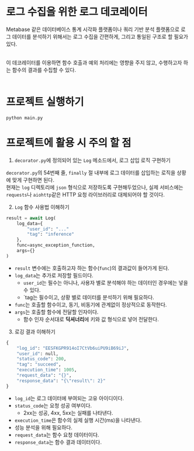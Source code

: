# 로그 수집을 위한 로그 데코레이터

Metabase 같은 데이터베이스 통계 시각화 플랫폼이나 쿼리 기반 분석 플랫폼으로 로그 데이터를 분석하기 위해서는 로그 수집을 간편하게, 그리고 통일된 구조로 할 필요가 있다. </br></br>

이 데코레이터를 이용하면 함수 호출과 예외 처리에는 영향을 주지 않고, 수행하고자 하는 함수의 결과를 수집할 수 있다. </br></br>

# 프로젝트 실행하기

```
python main.py
```

# 프로젝트에 활용 시 주의 할 점 

1. `decorator.py`에 정의되어 있는 `Log` 메소드에서, 로그 삽입 로직 구현하기

`decorator.py`의 54번째 줄, `finally` 절 내부에 로그 데이터를 삽입하는 로직을 상황에 맞게 구현하면 된다.</br>
현재는 `log` 디렉토리에 `json` 형식으로 저장하도록 구현해두었으나, 실제 서비스에는 `requests`나 `aiohttp`같은 HTTP 요청 라이브러리로 대체되어야 할 것이다.

2. `Log` 함수 사용법 이해하기

``` python
result = await Log(
    log_data={
        "user_id": "..."
        "tag": "inference"
    },
    func=async_exception_function,
    args={}
)
```

- `result` 변수에는 호출하고자 하는 함수(`func`)의 결과값이 들어가게 된다.
- `log_data`는 추가로 저장할 필드이다.
  - `user_id`는 필수는 아니나, 사용자 별로 분석해야 하는 데이터인 경우에는 넣을 수 있다.
  - `tag는 필수이고, 상황 별로 데이터를 분석하기 위해 필요하다.
- `func`는 호출할 함수이고, 동기, 비동기에 관계없이 정상적으로 동작한다.
- `args`는 호출할 함수에 전달할 인자이다.
  - 함수 인자 순서대로 <strong>딕셔너리</strong>에 키와 값 형식으로 넣어 전달한다.

3. 로깅 결과 이해하기 

```python
{
    "log_id": "EESFKGPR914oI7CtVb6uiPU9iB69iJ",
    "user_id": null,
    "status_code": 200,
    "tag": "succeed",
    "execution_time": 1005,
    "request_data": "{}",
    "response_data": "{\"result\": 2}"
}
```

- `log_id`는 로그 데이터에 부여되는 고유 아이디이다.
- `status_code`는 요청 성공 여부이다.
  - 2xx는 성공, 4xx, 5xx는 실패를 나타낸다.
-  `execution_time`은 함수의 실제 실행 시간(ms)을 나타낸다.
  - 성능 분석을 위해 필요하다.
- `request_data`는 함수 요청 데이터이다.
- `response_data`는 함수 결과 데이터이다.